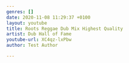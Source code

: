 ```yaml
---
genres: []
date: 2020-11-08 11:29:37 +0100
layout: youtube
title: Roots Reggae Dub Mix Highest Quality
artist: Dub Hall of Fame
youtube-url: XC4qz-lxPbw
author: Test Author

---
```


